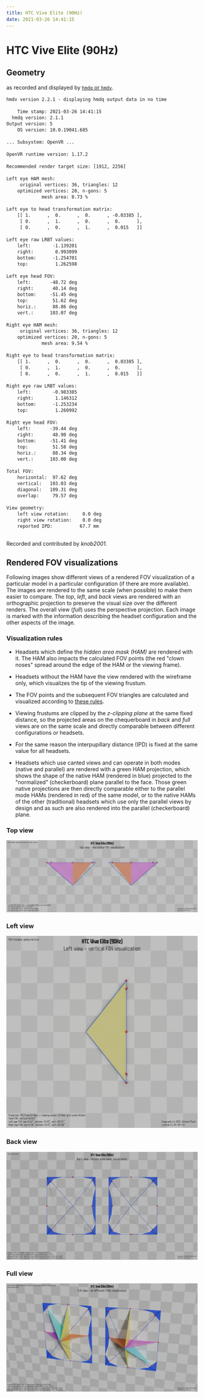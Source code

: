 ```yaml
---
title: HTC Vive Elite (90Hz)
date: 2021-03-26 14:41:15
---
```

# HTC Vive Elite (90Hz)

## Geometry

as recorded and displayed by [`hmdq` or `hmdv`](https://github.com/risa2000/hmdq).
```
hmdv version 2.2.1 - displaying hmdq output data in no time

    Time stamp: 2021-03-26 14:41:15
  hmdq version: 2.1.1
Output version: 5
    OS version: 10.0.19041.685

... Subsystem: OpenVR ...

OpenVR runtime version: 1.17.2

Recommended render target size: [1912, 2256]

Left eye HAM mesh:
     original vertices: 36, triangles: 12
    optimized vertices: 20, n-gons: 5
             mesh area: 8.73 %

Left eye to head transformation matrix:
    [[ 1.      ,  0.      ,  0.      , -0.03385 ],
     [ 0.      ,  1.      ,  0.      ,  0.      ],
     [ 0.      ,  0.      ,  1.      ,  0.015   ]]

Left eye raw LRBT values:
    left:        -1.139201
    right:        0.993099
    bottom:      -1.254701
    top:          1.262598

Left eye head FOV:
    left:       -48.72 deg
    right:       40.14 deg
    bottom:     -51.45 deg
    top:         51.62 deg
    horiz.:      88.86 deg
    vert.:      103.07 deg

Right eye HAM mesh:
     original vertices: 36, triangles: 12
    optimized vertices: 20, n-gons: 5
             mesh area: 9.54 %

Right eye to head transformation matrix:
    [[ 1.      ,  0.      ,  0.      ,  0.03385 ],
     [ 0.      ,  1.      ,  0.      ,  0.      ],
     [ 0.      ,  0.      ,  1.      ,  0.015   ]]

Right eye raw LRBT values:
    left:        -0.983385
    right:        1.146312
    bottom:      -1.253234
    top:          1.260992

Right eye head FOV:
    left:       -39.44 deg
    right:       48.90 deg
    bottom:     -51.41 deg
    top:         51.58 deg
    horiz.:      88.34 deg
    vert.:      103.00 deg

Total FOV:
    horizontal:  97.62 deg
    vertical:   103.03 deg
    diagonal:   109.31 deg
    overlap:     79.57 deg

View geometry:
    left view rotation:     0.0 deg
    right view rotation:    0.0 deg
    reported IPD:          67.7 mm


```
Recorded and contributed by _knob2001_.

## Rendered FOV visualizations

Following images show different views of a rendered FOV visualization of a
particular model in a particular configuration (if there are more available).
The images are rendered to the same scale (when possible) to make them easier
to compare. The _top_, _left_, and _back_ views are rendered with an
orthographic projection to preserve the visual size over the different renders.
The overall view (_full_) uses the perspective projection. Each image is marked
with the information describing the headset configuration and the other aspects
of the image.

### Visualization rules

* Headsets which define the _hidden area mask (HAM)_ are rendered with it. The
  HAM also impacts the calculated FOV points (the red "clown noses" spread
  around the edge of the HAM or the viewing frame).

* Headsets without the HAM have the view rendered with the wireframe only, which
  visualizes the tip of the viewing frustum.

* The FOV points and the subsequent FOV triangles are calculated and visualized
  according to [these
  rules](https://risa2000.github.io/vrdocs/docs/hmd_fov_calculation).

* Viewing frustums are clipped by the _z-clipping plane_ at the same fixed
  distance, so the projected areas on the chequerboard in _back_ and _full_
  views are on the same scale and directly comparable between different
  configurations or headsets.

* For the same reason the interpupillary distance (IPD) is fixed at the same
  value for all headsets.

* Headsets which use canted views and can operate in both modes (native and
  parallel) are rendered with a green HAM projection, which shows the shape of
  the native HAM (rendered in blue) projected to the "normalized"
  (checkerboard) plane parallel to the face. Those green native projections are
  then directly comparable either to the parallel mode HAMs (rendered in red)
  of the same model, or to the native HAMs of the other (traditional) headsets
  which use only the parallel views by design and as such are also rendered
  into the parallel (checkerboard) plane.

### Top view
[![HTC Vive Elite (90Hz) - top view](../images/ViveElite_Native_R90_top.dmx.png)](../images/ViveElite_Native_R90_top.dmx.png)

### Left view
[![HTC Vive Elite (90Hz) - left view](../images/ViveElite_Native_R90_left.dmx.png)](../images/ViveElite_Native_R90_left.dmx.png)

### Back view
[![HTC Vive Elite (90Hz) - back view](../images/ViveElite_Native_R90_back.dmx.png)](../images/ViveElite_Native_R90_back.dmx.png)

### Full view
[![HTC Vive Elite (90Hz) - full view](../images/ViveElite_Native_R90_over.dmx.png)](../images/ViveElite_Native_R90_over.dmx.png)

